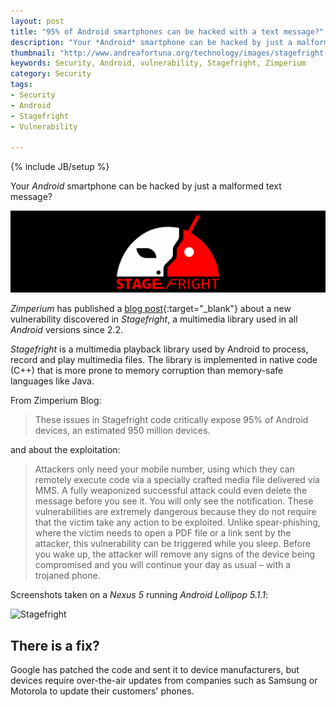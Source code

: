 ```yaml
---
layout: post
title: "95% of Android smartphones can be hacked with a text message?"
description: "Your *Android* smartphone can be hacked by just a malformed text message?"
thumbnail: "http://www.andreafortuna.org/technology/images/stagefright.png"
keywords: Security, Android, vulnerability, Stagefright, Zimperium
category: Security
tags: 
- Security
- Android
- Stagefright
- Vulnerability

---
```

{% include JB/setup %}

Your *Android* smartphone can be hacked by just a malformed text message?

![Milano](/technology/images/stagefright.png)
<!-- more -->


*Zimperium* has published a [blog post](http://blog.zimperium.com/experts-found-a-unicorn-in-the-heart-of-android/){:target="_blank"} about a new vulnerability discovered in *Stagefright*, a multimedia library used in all *Android* versions since 2.2.

*Stagefright* is a multimedia playback library used by Android to process, record and play multimedia files. The library is implemented in native code (C++) that is more prone to memory corruption than memory-safe languages like Java. 

From Zimperium Blog:

>These issues in Stagefright code critically expose 95% of Android devices, an estimated 950 million devices.

and about the exploitation:

>Attackers only need your mobile number, using which they can remotely execute code via a specially crafted media file delivered via MMS. A fully weaponized successful attack could even delete the message before you see it. You will only see the notification. These vulnerabilities are extremely dangerous because they do not require that the victim take any action to be exploited. Unlike spear-phishing, where the victim needs to open a PDF file or a link sent by the attacker, this vulnerability can be triggered while you sleep. Before you wake up, the attacker will remove any signs of the device being compromised and you will continue your day as usual – with a trojaned phone.

Screenshots taken on a *Nexus 5* running *Android Lollipop 5.1.1*:

![Stagefright](http://blog.zimperium.com/wp-content/uploads/2015/07/Cat1-1024x534.png)


There is a fix?
---

Google has patched the code and sent it to device manufacturers, but devices require over-the-air updates from companies such as Samsung or Motorola to update their customers' phones.